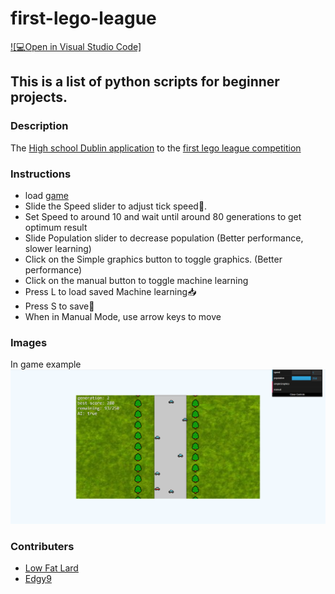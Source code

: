 # first-lego-league

[![💻Open in Visual Studio Code]](https://open.vscode.dev/Low-Fat-Lard/first-lego-league)

## This is a list of python scripts for beginner projects.

### Description

The [High school Dublin application](https://www.highschooldublin.com/) to the [first lego league competition](https://fll.learnit.ie/)

### Instructions

- load [game](https://low-fat-lard.github.io/first-lego-league/)
- Slide the Speed slider to adjust tick speed💨.
- Set Speed to around 10 and wait until around 80 generations to get optimum result
- Slide Population slider to decrease population (Better performance, slower learning)
- Click on the Simple graphics button to toggle graphics. (Better performance)
- Click on the manual button to toggle machine learning
- Press L to load saved Machine learning📥
- Press S to save💾
- When in Manual Mode, use arrow keys to move
### Images
In game example
![In game example](/graphics/in_game.png)
### Contributers
 - [Low Fat Lard](https://github.com/Low-Fat-Lard)
 - [Edgy9](https://github.com/edgy9)
